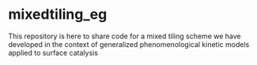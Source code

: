 # mixedtiling_eg
This repository is here to share code for a mixed tiling scheme we have developed in the context of generalized phenomenological kinetic models applied to surface catalysis
